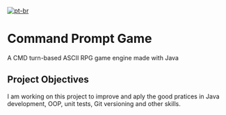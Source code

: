 [![pt-br](https://img.shields.io/badge/lang-pt--br-green.svg)]()
# Command Prompt Game

A CMD turn-based ASCII RPG game engine made with Java

## Project Objectives

I am working on this project to improve and aply the good pratices in Java development, OOP, unit tests, Git versioning and other skills.

